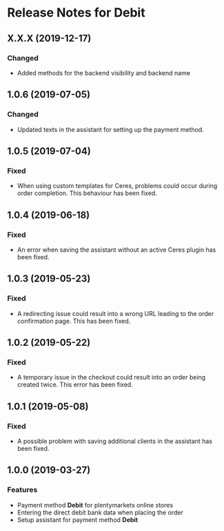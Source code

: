 # Release Notes for Debit

## X.X.X (2019-12-17)
### Changed
- Added methods for the backend visibility and backend name

## 1.0.6 (2019-07-05)

### Changed

- Updated texts in the assistant for setting up the payment method.

## 1.0.5 (2019-07-04)

### Fixed

- When using custom templates for Ceres, problems could occur during order completion. This behaviour has been fixed.

## 1.0.4 (2019-06-18)

### Fixed

- An error when saving the assistant without an active Ceres plugin has been fixed.

## 1.0.3 (2019-05-23)

### Fixed

- A redirecting issue could result into a wrong URL leading to the order confirmation page. This has been fixed.

## 1.0.2 (2019-05-22)

### Fixed

- A temporary issue in the checkout could result into an order being created twice. This error has been fixed.

## 1.0.1 (2019-05-08)

### Fixed

- A possible problem with saving additional clients in the assistant has been fixed.

## 1.0.0 (2019-03-27)

### Features

- Payment method **Debit** for plentymarkets online stores
- Entering the direct debit bank data when placing the order
- Setup assistant for payment method **Debit**
